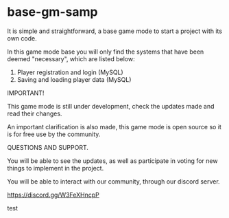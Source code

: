 # base-gm-samp

It is simple and straightforward, a base game mode to start a project with its own code.

In this game mode base you will only find the systems that have been deemed "necessary", which are listed below:

1. Player registration and login (MySQL)
2. Saving and loading player data (MySQL)


IMPORTANT!

This game mode is still under development, check the updates made and read their changes.

An important clarification is also made, this game mode is open source so it is for free use by the community.


QUESTIONS AND SUPPORT.

You will be able to see the updates, as well as participate in voting for new things to implement in the project.

You will be able to interact with our community, through our discord server.

https://discord.gg/W3FeXHncpP

test
